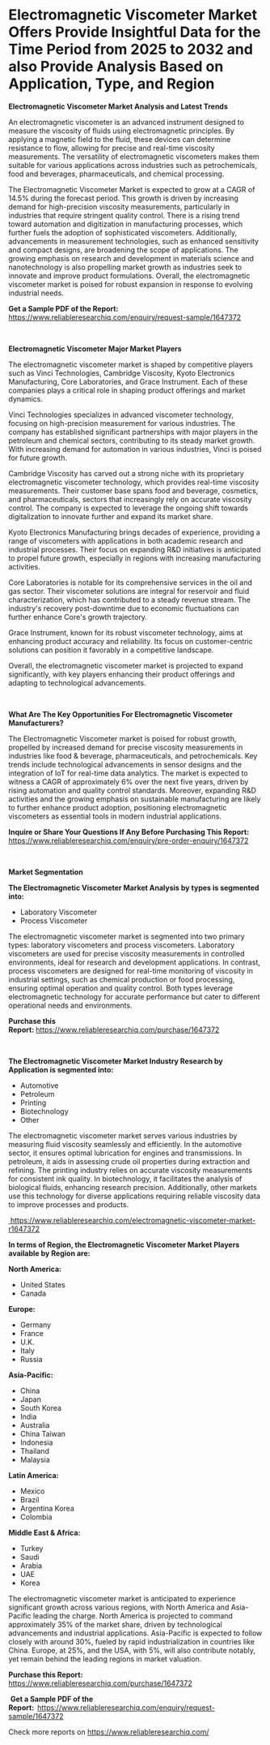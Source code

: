 <p><h1>Electromagnetic Viscometer Market Offers Provide Insightful Data for the Time Period from 2025 to 2032 and also Provide Analysis Based on Application, Type, and Region</h1></p><p><strong>Electromagnetic Viscometer Market Analysis and Latest Trends</strong></p>
<p><p>An electromagnetic viscometer is an advanced instrument designed to measure the viscosity of fluids using electromagnetic principles. By applying a magnetic field to the fluid, these devices can determine resistance to flow, allowing for precise and real-time viscosity measurements. The versatility of electromagnetic viscometers makes them suitable for various applications across industries such as petrochemicals, food and beverages, pharmaceuticals, and chemical processing.</p><p>The Electromagnetic Viscometer Market is expected to grow at a CAGR of 14.5% during the forecast period. This growth is driven by increasing demand for high-precision viscosity measurements, particularly in industries that require stringent quality control. There is a rising trend toward automation and digitization in manufacturing processes, which further fuels the adoption of sophisticated viscometers. Additionally, advancements in measurement technologies, such as enhanced sensitivity and compact designs, are broadening the scope of applications. The growing emphasis on research and development in materials science and nanotechnology is also propelling market growth as industries seek to innovate and improve product formulations. Overall, the electromagnetic viscometer market is poised for robust expansion in response to evolving industrial needs.</p></p>
<p><strong>Get a Sample PDF of the Report:&nbsp;</strong> <a href="https://www.reliableresearchiq.com/enquiry/request-sample/1647372?utm_campaign=2230&utm_medium=2&utm_source=Github&utm_content=ia&utm_term=21022025&utm_id=electromagnetic-viscometer">https://www.reliableresearchiq.com/enquiry/request-sample/1647372</a></p>
<p>&nbsp;</p>
<p><strong>Electromagnetic Viscometer Major Market Players</strong></p>
<p><p>The electromagnetic viscometer market is shaped by competitive players such as Vinci Technologies, Cambridge Viscosity, Kyoto Electronics Manufacturing, Core Laboratories, and Grace Instrument. Each of these companies plays a critical role in shaping product offerings and market dynamics.</p><p>Vinci Technologies specializes in advanced viscometer technology, focusing on high-precision measurement for various industries. The company has established significant partnerships with major players in the petroleum and chemical sectors, contributing to its steady market growth. With increasing demand for automation in various industries, Vinci is poised for future growth.</p><p>Cambridge Viscosity has carved out a strong niche with its proprietary electromagnetic viscometer technology, which provides real-time viscosity measurements. Their customer base spans food and beverage, cosmetics, and pharmaceuticals, sectors that increasingly rely on accurate viscosity control. The company is expected to leverage the ongoing shift towards digitalization to innovate further and expand its market share.</p><p>Kyoto Electronics Manufacturing brings decades of experience, providing a range of viscometers with applications in both academic research and industrial processes. Their focus on expanding R&D initiatives is anticipated to propel future growth, especially in regions with increasing manufacturing activities.</p><p>Core Laboratories is notable for its comprehensive services in the oil and gas sector. Their viscometer solutions are integral for reservoir and fluid characterization, which has contributed to a steady revenue stream. The industry's recovery post-downtime due to economic fluctuations can further enhance Core's growth trajectory.</p><p>Grace Instrument, known for its robust viscometer technology, aims at enhancing product accuracy and reliability. Its focus on customer-centric solutions can position it favorably in a competitive landscape. </p><p>Overall, the electromagnetic viscometer market is projected to expand significantly, with key players enhancing their product offerings and adapting to technological advancements.</p></p>
<p>&nbsp;</p>
<p><strong>What Are The Key Opportunities For Electromagnetic Viscometer Manufacturers?</strong></p>
<p><p>The Electromagnetic Viscometer market is poised for robust growth, propelled by increased demand for precise viscosity measurements in industries like food & beverage, pharmaceuticals, and petrochemicals. Key trends include technological advancements in sensor designs and the integration of IoT for real-time data analytics. The market is expected to witness a CAGR of approximately 6% over the next five years, driven by rising automation and quality control standards. Moreover, expanding R&D activities and the growing emphasis on sustainable manufacturing are likely to further enhance product adoption, positioning electromagnetic viscometers as essential tools in modern industrial applications.</p></p>
<p><strong>Inquire or Share Your Questions If Any Before Purchasing This Report:</strong> <a href="https://www.reliableresearchiq.com/enquiry/pre-order-enquiry/1647372?utm_campaign=2230&utm_medium=2&utm_source=Github&utm_content=ia&utm_term=21022025&utm_id=electromagnetic-viscometer">https://www.reliableresearchiq.com/enquiry/pre-order-enquiry/1647372</a></p>
<p>&nbsp;</p>
<p><strong>Market Segmentation</strong></p>
<p><strong>The Electromagnetic Viscometer Market Analysis by types is segmented into:</strong></p>
<p><ul><li>Laboratory Viscometer</li><li>Process Viscometer</li></ul></p>
<p><p>The electromagnetic viscometer market is segmented into two primary types: laboratory viscometers and process viscometers. Laboratory viscometers are used for precise viscosity measurements in controlled environments, ideal for research and development applications. In contrast, process viscometers are designed for real-time monitoring of viscosity in industrial settings, such as chemical production or food processing, ensuring optimal operation and quality control. Both types leverage electromagnetic technology for accurate performance but cater to different operational needs and environments.</p></p>
<p><strong>Purchase this Report:&nbsp;</strong><a href="https://www.reliableresearchiq.com/purchase/1647372?utm_campaign=2230&utm_medium=2&utm_source=Github&utm_content=ia&utm_term=21022025&utm_id=electromagnetic-viscometer">https://www.reliableresearchiq.com/purchase/1647372</a></p>
<p>&nbsp;</p>
<p><strong>The Electromagnetic Viscometer Market Industry Research by Application is segmented into:</strong></p>
<p><ul><li>Automotive</li><li>Petroleum</li><li>Printing</li><li>Biotechnology</li><li>Other</li></ul></p>
<p><p>The electromagnetic viscometer market serves various industries by measuring fluid viscosity seamlessly and efficiently. In the automotive sector, it ensures optimal lubrication for engines and transmissions. In petroleum, it aids in assessing crude oil properties during extraction and refining. The printing industry relies on accurate viscosity measurements for consistent ink quality. In biotechnology, it facilitates the analysis of biological fluids, enhancing research precision. Additionally, other markets use this technology for diverse applications requiring reliable viscosity data to improve processes and products.</p></p>
<p><a href="https://www.reliableresearchiq.com/electromagnetic-viscometer-market-r1647372?utm_campaign=2230&utm_medium=2&utm_source=Github&utm_content=ia&utm_term=21022025&utm_id=electromagnetic-viscometer">&nbsp;https://www.reliableresearchiq.com/electromagnetic-viscometer-market-r1647372</a></p>
<p><strong>In terms of Region, the Electromagnetic Viscometer Market Players available by Region are:</strong></p>
<p>
    <p> <strong> North America: </strong>
        <ul>
            <li>United States</li>
            <li>Canada</li>
        </ul>
        </p> 
    <p> <strong> Europe: </strong>
        <ul>
            <li>Germany</li>
            <li>France</li>
            <li>U.K.</li>
            <li>Italy</li>
            <li>Russia</li>
        </ul>
        </p> 
    <p> <strong> Asia-Pacific: </strong>
        <ul>
            <li>China</li>
            <li>Japan</li>
            <li>South Korea</li>
            <li>India</li>
            <li>Australia</li>
            <li>China Taiwan</li>
            <li>Indonesia</li>
            <li>Thailand</li>
            <li>Malaysia</li>
        </ul>
        </p> 
    <p> <strong> Latin America: </strong>
        <ul>
            <li>Mexico</li>
            <li>Brazil</li>
            <li>Argentina Korea</li>
            <li>Colombia</li>
        </ul>
        </p> 
    <p> <strong> Middle East & Africa: </strong>
        <ul>
            <li>Turkey</li>
            <li>Saudi</li>
            <li>Arabia</li>
            <li>UAE</li>
            <li>Korea</li>
        </ul>
    </p>
    </p>
<p><p>The electromagnetic viscometer market is anticipated to experience significant growth across various regions, with North America and Asia-Pacific leading the charge. North America is projected to command approximately 35% of the market share, driven by technological advancements and industrial applications. Asia-Pacific is expected to follow closely with around 30%, fueled by rapid industrialization in countries like China. Europe, at 25%, and the USA, with 5%, will also contribute notably, yet remain behind the leading regions in market valuation.</p></p>
<p><strong>Purchase this Report: </strong><a href="https://www.reliableresearchiq.com/purchase/1647372?utm_campaign=2230&utm_medium=2&utm_source=Github&utm_content=ia&utm_term=21022025&utm_id=electromagnetic-viscometer">https://www.reliableresearchiq.com/purchase/1647372</a></p>
<p>&nbsp;<strong>Get a Sample PDF of the Report:&nbsp;&nbsp;</strong><a href="https://www.reliableresearchiq.com/enquiry/request-sample/1647372?utm_campaign=2230&utm_medium=2&utm_source=Github&utm_content=ia&utm_term=21022025&utm_id=electromagnetic-viscometer">https://www.reliableresearchiq.com/enquiry/request-sample/1647372</a></p>
<p><strong></strong></p>
<p>Check more reports on <a href="https://www.reliableresearchiq.com/?utm_campaign=2230&utm_medium=2&utm_source=Github&utm_content=ia&utm_term=21022025&utm_id=electromagnetic-viscometer">https://www.reliableresearchiq.com/</a></p>